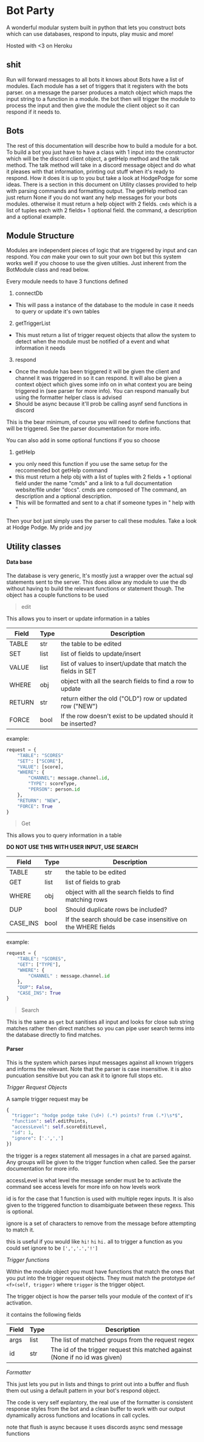 # Bot Party

A wonderful modular system built in python that lets you construct bots which can use databases, respond to inputs, play music and more!

Hosted with <3 on Heroku

## shit

Run will forward messages to all bots it knows about
Bots have a list of modules.
Each module has a set of triggers that it registers with the bots parser.
on a message the parser produces a match object which maps the input string to
a function in a module.
the bot then will trigger the module to process the input and then give the module
the client object so it can respond if it needs to.

## Bots

The rest of this documentation will describe how to build a module for a bot. To build a bot
you just have to have a class with 1 input into the constructor which will be the discord client object, a getHelp method and the talk method.
The talk method will take in a discord message object and do what it pleases with that information, printing out stuff when it's ready to respond. How it does it is up to you but take a look at HodgePodge for some ideas. There is a section in this document on Utility classes provided to help with parsing commands and formatting output.
The getHelp method can just return None if you do not want any help messages for your bots modules.
otherwise it must return a help object with 2 fields. `cmds` which is a list of tuples each with 2 fields+ 1 optional field. the command, a description and a optional example.

## Module Structure

Modules are independent pieces of logic that are triggered by input and can respond.
You _can_ make your own to suit your own bot but this system works well if you choose to use the given utilties.
Just inherent from the BotModule class and read below.

Every module needs to have 3 functions defined

1. connectDb
  - This will pass a instance of the database to the module in case it needs to
   query or update it's own tables
2. getTriggerList
  - This must return a list of trigger request objects that allow the system to
  detect when the module must be notified of a event and what information it needs
3. respond
  - Once the module has been triggered it will be given the client and channel it was triggered in
  so it can respond. It will also be given a context object which gives some info on in what context you are being triggered in (see parser for more info). You can respond manually but using the formatter helper class is advised
  - Should be async because it'll prob be calling asynf send functions in discord

This is the bear minimum, of course you will need to define functions that will be triggered.
See the parser documentation for more info.

You can also add in some optional functions if you so choose

1. getHelp
  - you only need this function if you use the same setup for the reccomended bot getHelp command
  - this must return a help obj with a list of tuples with 2 fields + 1 optional field under the name "cmds" and a link to a full documentation website/file under "docs". cmds are composed of The command, an description and a optional description.
  - This will be formatted and sent to a chat if someone types in "<bot name> help with <module name>"

Then your bot just simply uses the parser to call these modules.
Take a look at Hodge Podge. My pride and joy

## Utility classes

#### Data base

The database is very generic, It's mostly just a wrapper over the actual sql
statements sent to the server. This does allow any module to use the db without having
to build the relevant functions or statement though.
The object has a couple functions to be used

> edit

This allows you to insert or update information in a tables

| Field  | Type | Description                                                   |
| ------ | ---- | ------------------------------------------------------------- |
| TABLE  | str  | the table to be edited                                        |
| SET    | list | list of fields to update/insert                               |
| VALUE  | list | list of values to insert/update that match the fields in SET  |
| WHERE  | obj  | object with all the search fields to find a row to update     |
| RETURN | str  | return either the old ("OLD") row or updated row ("NEW")      |
| FORCE  | bool | If the row doesn't exist to be updated should it be inserted? |

example:
```python
request = {
    "TABLE": "SCORES"
    "SET": ["SCORE"],
    "VALUE": [score],
    "WHERE": {
        "CHANNEL": message.channel.id,
        "TYPE": scoreType,
        "PERSON": person.id
    },
    "RETURN": "NEW",
    "FORCE": True
}
```

> Get

This allows you to query information in a table

**DO NOT USE THIS WITH USER INPUT, USE SEARCH**

| Field    | Type | Description                                                   |
| -------- | ---- | ------------------------------------------------------------- |
| TABLE    | str  | the table to be edited                                        |
| GET      | list | list of fields to grab                                        |
| WHERE    | obj  | object with all the search fields to find matching rows       |
| DUP      | bool | Should duplicate rows be included?                            |
| CASE_INS | bool | If the search should be case insensitive on the WHERE fields  |

example:
```python
request = {
    "TABLE": "SCORES",
    "GET": ["TYPE"],
    "WHERE": {
        "CHANNEL" : message.channel.id
    },
    "DUP": False,
    "CASE_INS": True
}
```

> Search

This is the same as `get` but sanitises all input and looks for close sub string
matches rather then direct matches so you can pipe user search terms into the
database directly to find matches.

#### Parser

This is the system which parses input messages against all known triggers and
informs the relevant. Note that the parser is case insensitive.
it is also puncuation sensitive but you can ask it to ignore full stops etc.

*Trigger Request Objects*

A sample trigger request may be
```python
{
  "trigger": "hodge podge take (\d+) (.*) points? from (.*)\s*$",
  "function": self.editPoints,
  "accessLevel": self.scoreEditLevel,
  "id": 1,
  "ignore": ['.',',']
})
```

the trigger is a regex statement all messages in a chat are parsed against.
Any groups will be given to the trigger function when called. See the parser
documentation for more info.

accessLevel is what level the message sender must be to activate the command
see access levels for more info on how levels work

id is for the case that 1 function is used with multiple regex inputs. It is also
given to the triggered function to disambiguate between these regexs. This is optional.

ignore is a set of characters to remove from the message before attempting to match it.

this is useful if you would like `hi!` `hi` `hi.` all to trigger a function as you
could set ignore to be `[',','.','!']`

*Trigger functions*

Within the module object you must have functions that match the ones that you put
into the trigger request objects.
They must match the prototype `def <f>(self, trigger)` where `trigger` is the
trigger object.

The trigger object is how the parser tells your module of the context of it's activation.

it contains the following fields

| Field | Type | Description                                                                  |
| ----- | ---- | -----------------------------------------------------------------------------|
| args  | list | The list of matched groups from the request regex                            |
| id    | str  | The id of the trigger request this matched against (None if no id was given) |


*Formatter*

This just lets you put in lists and things to print out into a buffer and flush them out using a default
pattern in your bot's respond object.

The code is very self explantory, the real use of the formatter is consistent response styles from the bot and a clean buffer to work with our output dynamically across functions and locations in call cycles.

note that flush is async because it uses discords async send message functions
